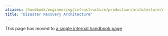 ```yaml
---
aliases: /handbook/engineering/infrastructure/production/architecture/disaster-recovery.html
title: "Disaster Recovery Architecture"
---
```



This page has moved to [a single internal handbook page](https://internal.gitlab.com/handbook/engineering/gitlab-com-disaster-recovery)
